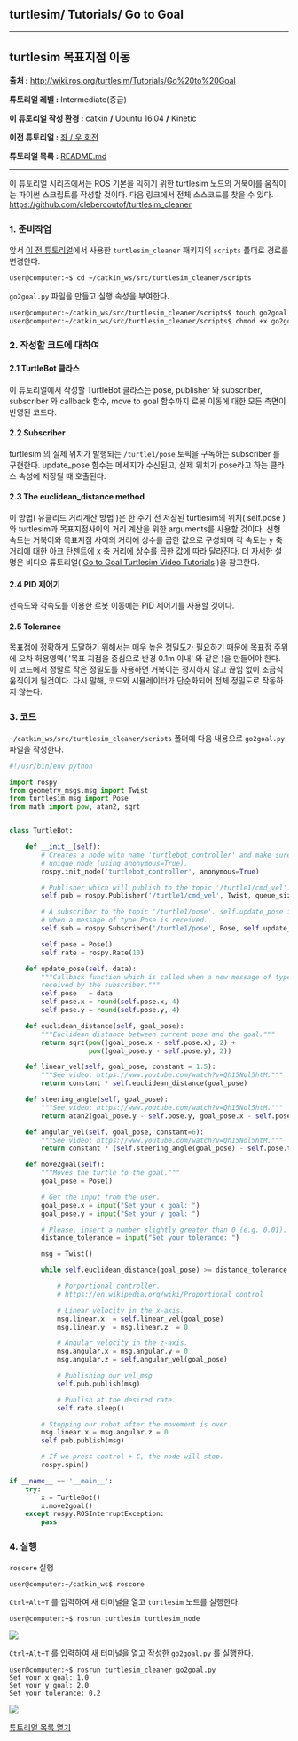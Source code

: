 ## turtlesim/ Tutorials/ Go to Goal



---

## turtlesim 목표지점 이동

**출처 :**  <http://wiki.ros.org/turtlesim/Tutorials/Go%20to%20Goal>

**튜토리얼 레벨 :**  Intermediate(중급)

**이 튜토리얼 작성 환경 :**  catkin **/** Ubuntu 16.04 **/** Kinetic

**이전 튜토리얼 :** [좌 / 우 회전](./mv_tutle_2_RotateLeftRight.md)

**튜토리얼 목록 :** [README.md](../README.md)

------

이 튜토리얼 시리즈에서는 ROS 기본을 익히기 위한 turtlesim 노드의 거북이를 움직이는 파이썬 스크립트를 작성할 것이다. 다음 링크에서 전체 소스코드를 찾을 수 있다. <https://github.com/clebercoutof/turtlesim_cleaner>



### 1. 준비작업

앞서 [이 전 튜토리얼](./mv_tutle_2_RotateLeftRight.md)에서 사용한  `turtlesim_cleaner` 패키지의 `scripts` 폴더로 경로를 변경한다.

```bash
user@computer:~$ cd ~/catkin_ws/src/turtlesim_cleaner/scripts
```

`go2goal.py` 파일을 만들고 실행 속성을 부여한다. 

```bash
user@computer:~/catkin_ws/src/turtlesim_cleaner/scripts$ touch go2goal.py
user@computer:~/catkin_ws/src/turtlesim_cleaner/scripts$ chmod +x go2goal.py
```



### 2. 작성할 코드에 대하여

#### 2.1 TurtleBot 클라스

이 튜토리얼에서 작성할 TurtleBot 클라스는 pose, publisher 와 subscriber, subscriber 와 callback 함수, move to goal 함수까지 로봇 이동에 대한 모든 측면이 반영된 코드다.

#### 2.2 Subscriber

turtlesim 의 실제 위치가 발행되는 `/turtle1/pose` 토픽을 구독하는 subscriber 를 구현한다. update_pose 함수는 메세지가 수신된고, 실제 위치가 pose라고 하는 클라스 속성에 저장될 때 호출된다.

#### 2.3 The euclidean_distance method

이 방법( 유클리드 거리계산 방법 )은 한 주기 전 저장된 turtlesim의 위치( self.pose )와  turtlesim과 목표지점사이의 거리 계산을 위한 arguments를 사용할 것이다. 선형 속도는 거북이와 목표지점 사이의 거리에 상수를 곱한 값으로 구성되며 각 속도는 y 축 거리에 대한 아크 탄젠트에 x 축 거리에 상수를 곱한 값에 따라 달라진다. 더 자세한 설명은 비디오 튜토리얼( [Go to Goal Turtlesim Video Tutorials](http://wiki.ros.org/turtlesim/Tutorials) )을 참고한다.

#### 2.4 PID 제어기

선속도와 각속도를 이용한 로봇 이동에는 PID 제어기를 사용할 것이다. 

#### 2.5 Tolerance

목표점에 정확하게 도달하기 위해서는 매우 높은 정밀도가 필요하기 때문에 목표점 주위에 오차 허용영역(  '목표 지점을 중심으로 반경 0.1m 이내' 와 같은 )을 만들어야 한다. 이 코드에서 정말로 작은 정밀도를 사용하면 거북이는 정지하지 않고 끊임 없이 조금식 움직이게 될것이다. 다시 말해, 코드와 시뮬레이터가 단순화되어 전체 정밀도로 작동하지 않는다.



### 3. 코드

`~/catkin_ws/src/turtlesim_cleaner/scripts` 폴더에 다음 내용으로  `go2goal.py` 파일을 작성한다.

```python
#!/usr/bin/env python

import rospy
from geometry_msgs.msg import Twist
from turtlesim.msg import Pose
from math import pow, atan2, sqrt


class TurtleBot:

    def __init__(self):
        # Creates a node with name 'turtlebot_controller' and make sure it is a
        # unique node (using anonymous=True).
        rospy.init_node('turtlebot_controller', anonymous=True)

        # Publisher which will publish to the topic '/turtle1/cmd_vel'.
        self.pub = rospy.Publisher('/turtle1/cmd_vel', Twist, queue_size=10)

        # A subscriber to the topic '/turtle1/pose'. self.update_pose is called
        # when a message of type Pose is received.
        self.sub = rospy.Subscriber('/turtle1/pose', Pose, self.update_pose)

        self.pose = Pose()
        self.rate = rospy.Rate(10)

    def update_pose(self, data):
        """Callback function which is called when a new message of type Pose is
        received by the subscriber."""
        self.pose   = data
        self.pose.x = round(self.pose.x, 4)
        self.pose.y = round(self.pose.y, 4)

    def euclidean_distance(self, goal_pose):
        """Euclidean distance between current pose and the goal."""
        return sqrt(pow((goal_pose.x - self.pose.x), 2) +
                    pow((goal_pose.y - self.pose.y), 2))

    def linear_vel(self, goal_pose, constant = 1.5):
        """See video: https://www.youtube.com/watch?v=Qh15Nol5htM."""
        return constant * self.euclidean_distance(goal_pose)

    def steering_angle(self, goal_pose):
        """See video: https://www.youtube.com/watch?v=Qh15Nol5htM."""
        return atan2(goal_pose.y - self.pose.y, goal_pose.x - self.pose.x)

    def angular_vel(self, goal_pose, constant=6):
        """See video: https://www.youtube.com/watch?v=Qh15Nol5htM."""
        return constant * (self.steering_angle(goal_pose) - self.pose.theta)

    def move2goal(self):
        """Moves the turtle to the goal."""
        goal_pose = Pose()

        # Get the input from the user.
        goal_pose.x = input("Set your x goal: ")
        goal_pose.y = input("Set your y goal: ")

        # Please, insert a number slightly greater than 0 (e.g. 0.01).
        distance_tolerance = input("Set your tolerance: ")

        msg = Twist()

        while self.euclidean_distance(goal_pose) >= distance_tolerance:

            # Porportional controller.
            # https://en.wikipedia.org/wiki/Proportional_control

            # Linear velocity in the x-axis.
            msg.linear.x  = self.linear_vel(goal_pose)
            msg.linear.y  = msg.linear.z  = 0

            # Angular velocity in the z-axis.
            msg.angular.x = msg.angular.y = 0
            msg.angular.z = self.angular_vel(goal_pose)

            # Publishing our vel_msg
            self.pub.publish(msg)

            # Publish at the desired rate.
            self.rate.sleep()

        # Stopping our robot after the movement is over.
        msg.linear.x = msg.angular.z = 0
        self.pub.publish(msg)

        # If we press control + C, the node will stop.
        rospy.spin()

if __name__ == '__main__':
    try:
        x = TurtleBot()
        x.move2goal()
    except rospy.ROSInterruptException:
        pass
```



### 4. 실행

`roscore` 실행

```
user@computer:~/catkin_ws$ roscore
```



`Ctrl+Alt+T` 를 입력하여 새 터미널을 열고 `turtlesim` 노드를 실행한다.

```
user@computer:~$ rosrun turtlesim turtlesim_node
```

![](../img/go2goal_py_1.png)



`Ctrl+Alt+T` 를 입력하여 새 터미널을 열고 작성한  `go2goal.py` 를 실행한다. 

```
user@computer:~$ rosrun turtlesim_cleaner go2goal.py
Set your x goal: 1.0
Set your y goal: 2.0
Set your tolerance: 0.2
```

![](../img/go2goal_py_2.png)



[튜토리얼 목록 열기](../README.md)








